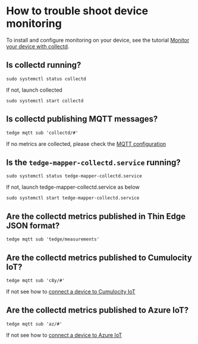 # How to trouble shoot device monitoring

To install and configure monitoring on your device,
see the tutorial [Monitor your device with collectd](../../tutorials/device-monitoring.md).

## Is collectd running?

```
sudo systemctl status collectd
```

If not, launch collected

```
sudo systemctl start collectd
```

## Is collectd publishing MQTT messages?

```
tedge mqtt sub 'collectd/#'
```

If no metrics are collected, please check the [MQTT configuration](../../tutorials/device-monitoring.md#collectdconf)

## Is the `tedge-mapper-collectd.service` running?

```
sudo systemctl status tedge-mapper-collectd.service
```

If not, launch tedge-mapper-collectd.service as below

```
sudo systemctl start tedge-mapper-collectd.service
```

## Are the collectd metrics published in Thin Edge JSON format?

```
tedge mqtt sub 'tedge/measurements'
```

## Are the collectd metrics published to Cumulocity IoT?

```
tedge mqtt sub 'c8y/#'
```

If not see how to [connect a device to Cumulocity IoT](../../tutorials/connect-c8y.md)

## Are the collectd metrics published to Azure IoT?

```
tedge mqtt sub 'az/#'
```

If not see how to [connect a device to Azure IoT](../../tutorials/connect-azure.md)
